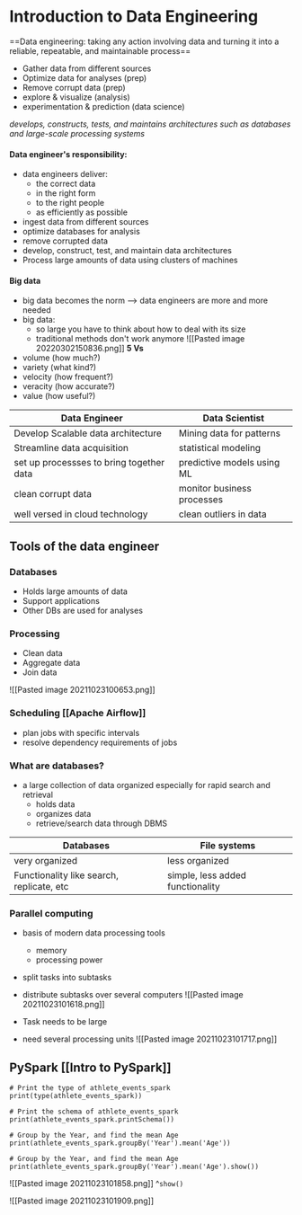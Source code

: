 # Introduction to Data Engineering
==Data engineering: taking any action involving data and turning it into a reliable, repeatable, and maintainable process==
-   Gather data from different sources
-   Optimize data for analyses (prep)
-   Remove corrupt data (prep)
-   explore & visualize (analysis)
-   experimentation & prediction (data science)

*develops, constructs, tests, and maintains architectures such as databases and large-scale processing systems*
#### Data engineer's responsibility:
- data engineers deliver:
  - the correct data
  - in the right form
  - to the right people
  - as efficiently as possible
- ingest data from different sources
- optimize databases for analysis
- remove corrupted data
- develop, construct, test, and maintain data architectures
-  Process large amounts of data using clusters of machines

  #### Big data
  - big data becomes the norm --> data engineers are more and more needed
  - big data:
    - so large you have to think about how to deal with its size
    - traditional methods don't work anymore
![[Pasted image 20220302150836.png]]
**5 Vs**
- volume (how much?)
- variety (what kind?)
- velocity (how frequent?)
- veracity (how accurate?)
- value (how useful?)


| Data Engineer                            | Data Scientist             |
| ---------------------------------------- | -------------------------- |
| Develop Scalable data architecture       | Mining data for patterns   |
| Streamline data acquisition              | statistical modeling       |
| set up processses to bring together data | predictive models using ML |
| clean corrupt data                       | monitor business processes |
| well versed in cloud technology          | clean outliers in data     |

## Tools of the data engineer
###   Databases
-   Holds large amounts of data
-   Support applications
-   Other DBs are used for analyses

###  Processing
-   Clean data
-   Aggregate data
-   Join data

![[Pasted image 20211023100653.png]]

### Scheduling [[Apache Airflow]]
- plan jobs with specific intervals
- resolve dependency requirements of jobs

### What are databases?
- a large collection of data organized especially for rapid search and retrieval
    - holds data
    - organizes data
    - retrieve/search data through DBMS

| Databases                                 | File systems                     |
| ----------------------------------------- | -------------------------------- |
| very organized                            | less organized                   |
| Functionality like search, replicate, etc | simple, less added functionality |

### Parallel computing
- basis of modern data processing tools
    - memory
    - processing power
- split tasks into subtasks
- distribute subtasks over several computers
![[Pasted image 20211023101618.png]]

- Task needs to be large
- need several processing units
![[Pasted image 20211023101717.png]]

## PySpark [[Intro to PySpark]]
```
# Print the type of athlete_events_spark
print(type(athlete_events_spark))

# Print the schema of athlete_events_spark
print(athlete_events_spark.printSchema())

# Group by the Year, and find the mean Age
print(athlete_events_spark.groupBy('Year').mean('Age'))

# Group by the Year, and find the mean Age
print(athlete_events_spark.groupBy('Year').mean('Age').show())
```

![[Pasted image 20211023101858.png]]
^`show()`

![[Pasted image 20211023101909.png]]

